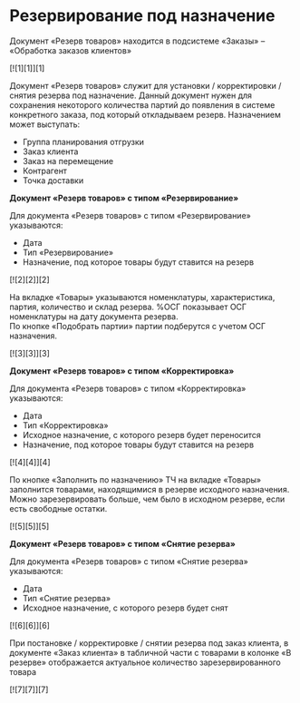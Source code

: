 # Резервирование под назначение

Документ «Резерв товаров» находится в подсистеме «Заказы» – «Обработка заказов клиентов» 

[![1][1]][1]

Документ «Резерв товаров» служит для установки / корректировки / снятия резерва под назначение. Данный документ нужен для сохранения некоторого количества партий до появления в системе конкретного заказа, под который откладываем резерв.
Назначением может выступать:
- Группа планирования отгрузки
- Заказ клиента
- Заказ на перемещение
- Контрагент
- Точка доставки

**Документ «Резерв товаров» с типом «Резервирование»**

Для документа «Резерв товаров» с типом «Резервирование» указываются:  
- Дата 
- Тип «Резервирование»
- Назначение, под которое товары будут ставится на резерв

[![2][2]][2]

На вкладке «Товары» указываются номенклатуры, характеристика, партия, количество и склад резерва. 
%ОСГ показывает ОСГ номенклатуры на дату документа резерва.   
По кнопке «Подобрать партии» партии подберутся с учетом ОСГ назначения.

[![3][3]][3]

**Документ «Резерв товаров» с типом «Корректировка»**

Для документа «Резерв товаров» с типом «Корректировка» указываются:
- Дата 
- Тип «Корректировка»
- Исходное назначение, с которого резерв будет переносится
- Назначение, под которое товары будут ставится на резерв

[![4][4]][4]

По кнопке «Заполнить по назначению» ТЧ на вкладке «Товары» заполнится товарами, находящимися в резерве исходного назначения. Можно зарезервировать больше, чем было в исходном резерве, если есть свободные остатки.

[![5][5]][5]

**Документ «Резерв товаров» с типом «Снятие резерва»**

Для документа «Резерв товаров» с типом «Снятие резерва» указываются:
- Дата 
- Тип «Снятие резерва»
- Исходное назначение, с которого резерв будет снят

[![6][6]][6]

При постановке / корректировке / снятии резерва под заказ клиента, в документе «Заказ клиента» в табличной части с товарами в колонке «В резерве» отображается актуальное количество зарезервированного товара

[![7][7]][7]
